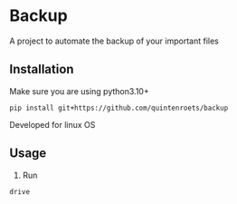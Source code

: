 # Backup

A project to automate the backup of your important files

## Installation

Make sure you are using python3.10+

```shell
pip install git+https://github.com/quintenroets/backup
```
    
Developed for linux OS

## Usage
1) Run

```shell
drive
```
